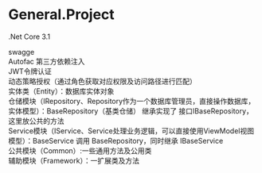 # General.Project
.Net Core 3.1

swagge<br/>
Autofac 第三方依赖注入<br/>
JWT令牌认证<br/>
动态策略授权（通过角色获取对应权限及访问路径进行匹配）<br/>
实体类（Entity）：数据库实体对象<br/>
仓储模块（IRepository、Repository作为一个数据库管理员，直接操作数据库，实体模型）：BaseRepository（基类仓储） 继承实现了 接口IBaseRepository，这里放公共的方法<br/>
Service模块（IService、Service处理业务逻辑，可以直接使用ViewModel视图模型）：BaseService 调用 BaseRepository，同时继承 IBaseService <br/>
公共模块（Common）:一些通用方法及公用类<br/>
辅助模块（Framework）：一扩展类及方法
